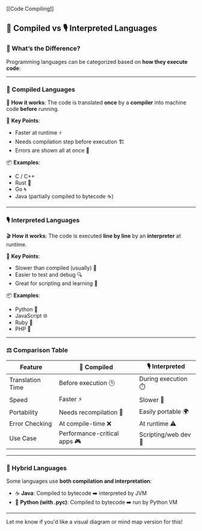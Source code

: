 [[Code Compiling]]
## 🧰 Compiled vs 🎙️ Interpreted Languages

### 🧩 What’s the Difference?

Programming languages can be categorized based on **how they execute code**:

---

### 🧰 Compiled Languages

🔧 **How it works**:
The code is translated **once** by a **compiler** into machine code **before** running.

🧠 **Key Points**:

* Faster at runtime ⚡
* Needs compilation step before execution 🏗️
* Errors are shown all at once 🛑

📦 **Examples**:

* C / C++
* Rust 🦀
* Go 🌀
* Java (partially compiled to bytecode ☕)

---

### 🎙️ Interpreted Languages

🎬 **How it works**:
The code is executed **line by line** by an **interpreter** at runtime.

🧠 **Key Points**:

* Slower than compiled (usually) 🐢
* Easier to test and debug 🔍
* Great for scripting and learning 👶

📦 **Examples**:

* Python 🐍
* JavaScript 🌐
* Ruby 💎
* PHP 🐘

---

### ⚖️ Comparison Table

| Feature          | 🧰 Compiled                  | 🎙️ Interpreted      |
| ---------------- | ---------------------------- | -------------------- |
| Translation Time | Before execution 🕒          | During execution ⏱️  |
| Speed            | Faster ⚡                     | Slower 🐢            |
| Portability      | Needs recompilation 🧳       | Easily portable 🌍   |
| Error Checking   | At compile-time ❌            | At runtime ⚠️        |
| Use Case         | Performance-critical apps 🎮 | Scripting/web dev 🧪 |

---

### 🧪 Hybrid Languages

Some languages use **both compilation and interpretation**:

* ☕ **Java**: Compiled to bytecode ➡️ interpreted by JVM
* 🔺 **Python (with .pyc)**: Compiled to bytecode ➡️ run by Python VM

---

Let me know if you'd like a visual diagram or mind map version for this!

